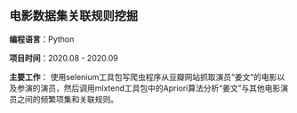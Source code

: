 ## 电影数据集关联规则挖掘

**编程语言**：Python

**项目时间**：2020.08 - 2020.09

**主要工作**：
使用selenium工具包写爬虫程序从豆瓣网站抓取演员“姜文”的电影以及参演的演员，然后调用mlxtend工具包中的Apriori算法分析“姜文”与其他电影演员之间的频繁项集和关联规则。
